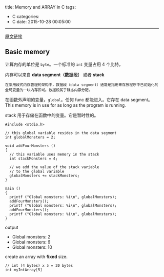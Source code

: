 title: Memory and ARRAY in C
tags:
  - C
categories:
  - C
date: 2015-10-28 00:05:00
---
[原文链接](http://theocacao.com/document.page/231)

## Basic memory
计算内存的单位是 `byte`。一个标准的 `int` 变量占用 4 个比特。

<!-- more --> 

内存可以来自 **data segment（数据段）** 或者 **stack**
    
    在采用段式内存管理的架构中，数据段（data segment）通常是指用来存放程序中已初始化的全局变量的一块内存区域。数据段属于静态内存分配。
    
在函数外声明的变量，`global`。任何 func 都能进入。它存在 data segment。
This memory is in use for as long as the program is running.

stack 用于存储在函数中的变量。它是暂时性的。

```
#include <stdio.h>
  
// this global variable resides in the data segment
int globalMonsters = 2;

void addFourMonsters ()
{
  // this variable uses memory in the stack
  int stackMonsters = 4;

  // we add the value of the stack variable
  // to the global variable
  globalMonsters += stackMonsters;  
}

main ()
{
  printf ("Global monsters: %i\n", globalMonsters);
  addFourMonsters();  
  printf ("Global monsters: %i\n", globalMonsters);
  addFourMonsters();  
  printf ("Global monsters: %i\n", globalMonsters);
}
```
output
* Global monsters: 2
* Global monsters: 6
* Global monsters: 10

create an array with **fixed** size.
```
// int (4 bytes) x 5 = 20 bytes
int myIntArray[5]
```